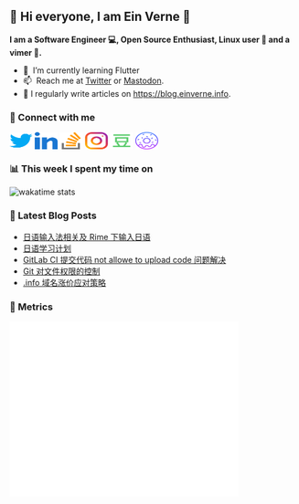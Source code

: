 ## 👋 Hi everyone, I am Ein Verne 👋

**I am a Software Engineer 💻, Open Source Enthusiast, Linux user :penguin: and a vimer :man:.**

- 🌱 &nbsp;I’m currently learning Flutter
- 📫 &nbsp;Reach me at [Twitter](https://twitter.com/einverne) or <a rel="me" href="https://m.gtk.pw/@einverne">Mastodon</a>.
- 📝 I regularly write articles on <https://blog.einverne.info>.


### 🔗 Connect with me
<a href="https://twitter.com/einverne" target="_blank"><img align="center" src="images/twitter.svg" alt="twitter einverne" height="30" width="40" /></a>
<a href="https://linkedin.com/in/einverne" target="_blank"><img align="center" src="images/linked-in-alt.svg" alt="linkedin einverne" height="30" width="40" /></a>
<a href="https://stackoverflow.com/users/1820217/einverne" target="_blank"><img align="center" src="images/stack-overflow.svg" alt="stackoverflow einverne" height="30" width="40" /></a>
<a href="https://instagram.com/einverne" target="_blank"><img align="center" src="images/instagram.svg" alt="instagram einverne" height="30" width="40" /></a>
<a href="https://www.douban.com/people/einverne" target="_blank"><img align="center" src="images/douban.svg" alt="douban einverne" height="30" width="40" /></a>
<a href="https://homer.einverne.info" target="_blank"><img align="center" src="images/homer.svg" alt="einverne online services" height="30" width="40" /></a>

### 📊 This week I spent my time on

![wakatime stats](https://github-readme-stats.vercel.app/api/wakatime?username=einverne&api_domain=wakapi.einverne.info&hide_title=true&hide_border=true&langs_count=5&bg_color=00000000&text_color=777&layout=compact)

### 📕 Latest Blog Posts
<!-- BLOG-POST-LIST:START -->
- [日语输入法相关及 Rime 下输入日语](https://einverne.github.io/post/2022/10/japanese-input-method-macos-rime.html)
- [日语学习计划](https://einverne.github.io/post/2022/10/japanese-learning-plan.html)
- [GitLab CI 提交代码 not allowe to upload code 问题解决](https://einverne.github.io/post/2022/10/gitlab-ci-not-allowed-to-upload-code.html)
- [Git 对文件权限的控制](https://einverne.github.io/post/2022/10/git-file-permission.html)
- [.info 域名涨价应对策略](https://einverne.github.io/post/2022/10/domain-renewal-price-increase-solution.html)
<!-- BLOG-POST-LIST:END -->

### 👻 Metrics
<img align="left" src="/metrics.base.svg" alt="Metrics" width="400">
